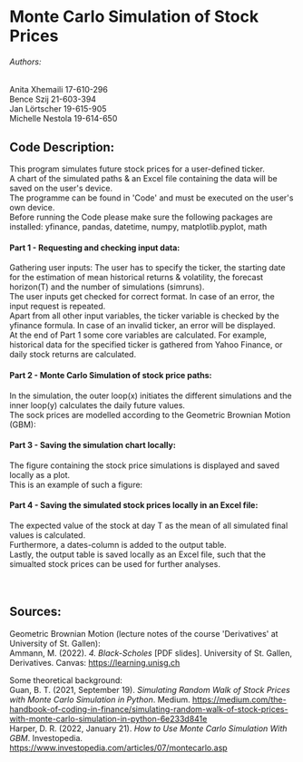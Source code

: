 # Monte Carlo Simulation of Stock Prices

###### Authors:
Anita Xhemaili 17-610-296 <br/>
Bence Szij 21-603-394 <br/>
Jan Lörtscher 19-615-905 <br/>
Michelle Nestola 19-614-650 <br/>

## Code Description:
This program simulates future stock prices for a user-defined ticker.<br/>
A chart of the simulated paths & an Excel file containing the data will be saved on the user's device.<br/>
The programme can be found in 'Code' and must be executed on the user's own device. <br/>
Before running the Code please make sure the following packages are installed: yfinance, pandas, datetime, numpy, matplotlib.pyplot, math <br/>
#### Part 1 - Requesting and checking input data:
Gathering user inputs: 
The user has to specify the ticker, the starting date for the estimation of mean historical returns & volatility, the forecast horizon(T) and the number of simulations (simruns). <br/>
The user inputs get checked for correct format. In case of an error, the input request is repeated.<br/>
Apart from all other input variables, the ticker variable is checked by the yfinance formula. In case of an invalid ticker, an error will be displayed.<br/>
At the end of Part 1 some core variables are calculated. For example, historical data for the specified ticker is gathered from Yahoo Finance, or daily stock returns are calculated. <br/>
#### Part 2 - Monte Carlo Simulation of stock price paths:
In the simulation, the outer loop(x) initiates the different simulations and the inner loop(y) calculates the daily future values. <br/>
The sock prices are modelled according to the Geometric Brownian Motion (GBM): 
<br/>
#### Part 3 - Saving the simulation chart locally:
The figure containing the stock price simulations is displayed and saved locally as a plot.<br/>
This is an example of such a figure: 
<br/>
#### Part 4 - Saving the simulated stock prices locally in an Excel file:
The expected value of the stock at day T as the mean of all simulated final values is calculated. <br/>
Furthermore, a dates-column is added to the output table. <br/>
Lastly, the output table is saved locally as an Excel file, such that the simualted stock prices can be used for further analyses. <br/>
<br/>
<br/>
## Sources:
Geometric Brownian Motion (lecture notes of the course 'Derivatives' at University of St. Gallen):<br/>
Ammann, M. (2022). *4. Black-Scholes* [PDF slides]. University of St. Gallen, Derivatives. Canvas: https://learning.unisg.ch

Some theoretical background:<br/>
Guan, B. T. (2021, September 19). *Simulating Random Walk of Stock Prices with Monte Carlo Simulation in Python*. Medium. https://medium.com/the-handbook-of-coding-in-finance/simulating-random-walk-of-stock-prices-with-monte-carlo-simulation-in-python-6e233d841e <br/>
Harper, D. R. (2022, January 21). *How to Use Monte Carlo Simulation With GBM*. Investopedia. https://www.investopedia.com/articles/07/montecarlo.asp
